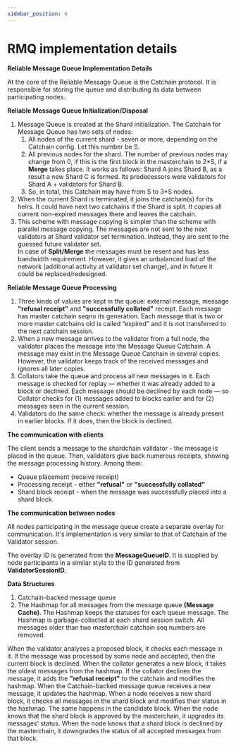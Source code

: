 ```yaml
---
sidebar_position: 4
---
```


# RMQ implementation details 

**Reliable Message Queue Implementation Details**

At the core of the Reliable Message Queue is the Catchain protocol. It is responsible for storing the queue and distributing its data between participating nodes.

**Reliable Message Queue Initialization/Disposal**

1. Message Queue is created at the Shard initialization. The Catchain for Message Queue has two sets of nodes:
   1. All nodes of the current shard - seven or more, depending on the Catchain config. Let this number be S.
   2. All previous nodes for the shard. The number of previous nodes may change from 0, if this is the first block in the masterchain to 2*S, if a **Merge** takes place. It works as follows: Shard A joins Shard B, as a result a new Shard C is formed. Its predecessors were validators for Shard A + validators for Shard B.
   3. So, in total, this Catchain may have from S to 3*S nodes.
2. When the current Shard is terminated, it joins the catchain(s) for its heirs. It could have next two catchains if the Shard is split. It copies all current non-expired messages there and leaves the catchain.
3. This scheme with message copying is simpler than the scheme with parallel message copying. The messages are not sent to the next validators at Shard validator set termination. Instead, they are sent to the guessed future validator set.  
In case of **Split/Merge** the messages must be resent and has less bandwidth requirement. However, it gives an unbalanced load of the network (additional activity at validator set change), and in future it could be replaced/redesigned.

**Reliable Message Queue Processing**

1. Three kinds of values are kept in the queue: external message, message **"refusal receipt"** and **"successfully collated"** receipt. Each message has master catchain seqno its generation. Each message that is two or more master catchains old is called “expired” and it is not transferred to the next catchain session.
2. When a new message arrives to the validator from a full node, the validator places the message into the Message Queue Catchain. A message may exist in the Message Queue Catchain in several copies. However, the validator keeps track of the received messages and ignores all later copies.
3. Collators take the queue and process all new messages in it. Each message is checked for replay — whether it was already added to a block or declined. Each message should be declined by each node — so Collator checks for (1) messages added to blocks earlier and for (2) messages seen in the current session.
4. Validators do the same check: whether the message is already present in earlier blocks. If it does, then the block is declined.

**The communication with clients**

The client sends a message to the shardchain validator - the message is placed in the queue. Then, validators give back numerous receipts, showing the message processing history. Among them:

- Queue placement (receive receipt)
- Processing receipt - either **"refusal"** or **"successfully collated"**
- Shard block receipt - when the message was successfully placed into a shard block.

**The communication between nodes**

All nodes participating in the message queue create a separate overlay for communication. It's implementation is very similar to that of Catchain of the Validator session.

The overlay ID is generated from the **MessageQueueID**. It is supplied by node participants in a similar style to the ID generated from **ValidatorSessionID**.

**Data Structures**

1. Catchain-backed message queue
2. The Hashmap for all messages from the message queue **(Message Cache)**. The Hashmap keeps the statuses for each queue message. The Hashmap is garbage-collected at each shard session switch. All messages older than two masterchain catchain seq numbers are removed.

When the validator analyses a proposed block, it checks each message in it. If the message was processed by some node and accepted, then the current block is declined. When the collator generates a new block, it takes the oldest messages from the hashmap. If the collator declines the message, it adds the **"refusal receipt"** to the catchain and modifies the hashmap. When the Catchain-backed message queue receives a new message, it updates the hashmap. When a node receives a new shard block, it checks all messages in the shard block and modifies their status in the hashmap. The same happens in the candidate block. When the node knows that the shard block is approved by the masterchain, it upgrades its messages' status. When the node knows that a shard block is declined by the masterchain, it downgrades the status of all accepted messages from that block.

